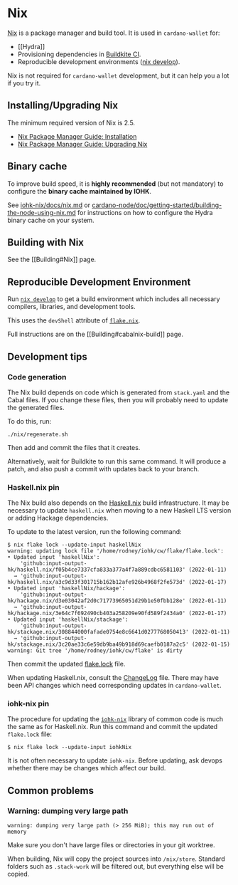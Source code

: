 # Nix

[Nix](https://nixos.org) is a package manager and build tool. It is used in `cardano-wallet` for:
 - [[Hydra]]
 - Provisioning dependencies in [Buildkite CI](https://github.com/input-output-hk/cardano-wallet/blob/master/.buildkite/pipeline.yml#L1).
 - Reproducible development environments ([nix develop][flake.nix]).

Nix is not required for `cardano-wallet` development, but it can help you a lot if you try it.

[flake.nix]: https://github.com/input-output-hk/cardano-wallet/blob/master/flake.nix

## Installing/Upgrading Nix

The minimum required version of Nix is 2.5.

- [Nix Package Manager Guide: Installation](https://nixos.org/manual/nix/stable/#ch-installing-binary)
- [Nix Package Manager Guide: Upgrading Nix](https://nixos.org/manual/nix/stable/#ch-upgrading-nix)

## Binary cache

To improve build speed, it is **highly recommended** (but not mandatory) to configure the **binary cache maintained by IOHK**.

See [iohk-nix/docs/nix.md](https://github.com/input-output-hk/iohk-nix/blob/8b1d65ba294708b12d7b15103ac35431d9b60819/docs/nix.md) or [cardano-node/doc/getting-started/building-the-node-using-nix.md](https://github.com/input-output-hk/cardano-node/blob/468f52e5a6a2f18a2a89218a849d702481819f0b/doc/getting-started/building-the-node-using-nix.md#building-under-nix)
for instructions on how to configure the Hydra binary cache on your system.

## Building with Nix

See the [[Building#Nix]] page.

## Reproducible Development Environment

Run [`nix develop`][nix-develop] to get a build environment which includes all
necessary compilers, libraries, and development tools.

This uses the `devShell` attribute of [`flake.nix`][flake.nix].

Full instructions are on the [[Building#cabalnix-build]] page.

[nix-develop]: https://nixos.org/manual/nix/stable/command-ref/new-cli/nix3-develop.html

## Development tips

### Code generation

The Nix build depends on code which is generated from `stack.yaml` and
the Cabal files. If you change these files, then you will probably
need to update the generated files.

To do this, run:

```
./nix/regenerate.sh
```

Then add and commit the files that it creates.

Alternatively, wait for Buildkite to run this same command. It will
produce a patch, and also push a commit with updates back to your
branch.

### Haskell.nix pin

The Nix build also depends on the [Haskell.nix](https://github.com/input-output-hk/haskell.nix) build infrastructure.
It may be necessary to update `haskell.nix` when moving to a
new Haskell LTS version or adding Hackage dependencies.

To update to the latest version, run the following command:

```console
$ nix flake lock --update-input haskellNix
warning: updating lock file '/home/rodney/iohk/cw/flake/flake.lock':
• Updated input 'haskellNix':
    'github:input-output-hk/haskell.nix/f05b4ce7337cfa833a377a4f7a889cdbc6581103' (2022-01-11)
  → 'github:input-output-hk/haskell.nix/a3c9d33f301715b162b12afe926b4968f2fe573d' (2022-01-17)
• Updated input 'haskellNix/hackage':
    'github:input-output-hk/hackage.nix/d3e03042af2d0c71773965051d29b1e50fbb128e' (2022-01-11)
  → 'github:input-output-hk/hackage.nix/3e64c7f692490cb403a258209e90fd589f2434a0' (2022-01-17)
• Updated input 'haskellNix/stackage':
    'github:input-output-hk/stackage.nix/308844000fafade0754e8c6641d0277768050413' (2022-01-11)
  → 'github:input-output-hk/stackage.nix/3c20ae33c6e59db9ba49b918d69caefb0187a2c5' (2022-01-15)
warning: Git tree '/home/rodney/iohk/cw/flake' is dirty
```

Then commit the updated
[flake.lock](https://github.com/input-output-hk/cardano-wallet/blob/master/flake.lock)
file.

When updating Haskell.nix, consult the [ChangeLog](https://github.com/input-output-hk/haskell.nix/blob/master/changelog.md#L1) file. There may have been API changes which need corresponding updates in `cardano-wallet`.

### iohk-nix pin

The procedure for updating the [`iohk-nix`](https://github.com/input-output-hk/iohk-nix) library of common code is much the same as for Haskell.nix. Run this command and commit the updated `flake.lock` file:

```console
$ nix flake lock --update-input iohkNix
```

It is not often necessary to update `iohk-nix`. Before updating, ask devops whether there may be changes which affect our build.

## Common problems

### Warning: dumping very large path

```
warning: dumping very large path (> 256 MiB); this may run out of memory
```

Make sure you don't have large files or directories in your git worktree.

When building, Nix will copy the project sources into
`/nix/store`. Standard folders such as `.stack-work` will be filtered
out, but everything else will be copied.
